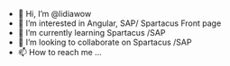 - 👋 Hi, I’m @lidiawow
- 👀 I’m interested in Angular, SAP/ Spartacus Front page
- 🌱 I’m currently learning Spartacus /SAP
- 💞️ I’m looking to collaborate on Spartacus /SAP
- 📫 How to reach me ...

<!---
lidiawow/lidiawow is a ✨ special ✨ repository because its `README.md` (this file) appears on your GitHub profile.
You can click the Preview link to take a look at your changes.
--->
